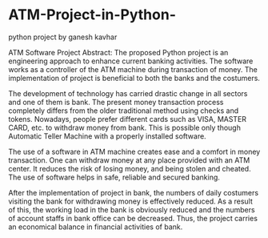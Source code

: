 # ATM-Project-in-Python-
python project by ganesh  kavhar 


ATM Software Project Abstract:
The proposed Python project is an engineering approach to enhance current banking activities. The software works as a controller of the ATM machine during transaction of money. The implementation of project is beneficial to both the banks and the costumers.

The development of technology has carried drastic change in all sectors and one of them is bank. The present money transaction process completely differs from the older traditional method using checks and tokens. Nowadays, people prefer different cards such as VISA, MASTER CARD, etc. to withdraw money from bank. This is possible only though Automatic Teller Machine with a properly installed software.

The use of a software in ATM machine creates ease and a comfort in money transaction. One can withdraw money at any place provided with an ATM center. It reduces the risk of losing money, and being stolen and cheated. The use of software helps in safe, reliable and secured banking.

After the implementation of project in bank, the numbers of daily costumers visiting the bank for withdrawing money is effectively reduced. As a result of this, the working load in the bank is obviously reduced and the numbers of account staffs in bank office can be decreased. Thus, the project carries an economical balance in financial activities of bank.
